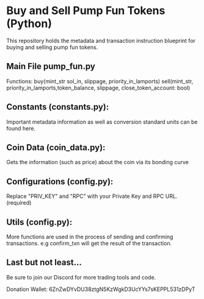 # Buy and Sell Pump Fun Tokens (Python) 

This repository holds the metadata and transaction instruction blueprint for buying and selling pump fun tokens. 

## Main File pump_fun.py 

Functions: 
buy(mint_str sol_in, slippage, priority_in_lamports)
sell(mint_str, priority_in_lamports,token_balance, slippage,  close_token_account: bool)

## Constants (constants.py): 

Important metadata information as well as conversion standard units can be found here. 


## Coin Data (coin_data.py): 

Gets the information (such as price) about the coin via its bonding curve

## Configurations (config.py): 

Replace "PRIV_KEY" and "RPC" with your Private Key and RPC URL. (required) 


## Utils (config.py): 

More functions are used in the process of sending and confirming transactions. 
e.g confirm_txn will get the result of the transaction. 




## Last but not least... 

Be sure to join our Discord for more trading tools and code. 

Donation Wallet: 6ZnZwDYvDU38ztgN5KzWgkD3UcYYs7sKEPPL531zDPyT








